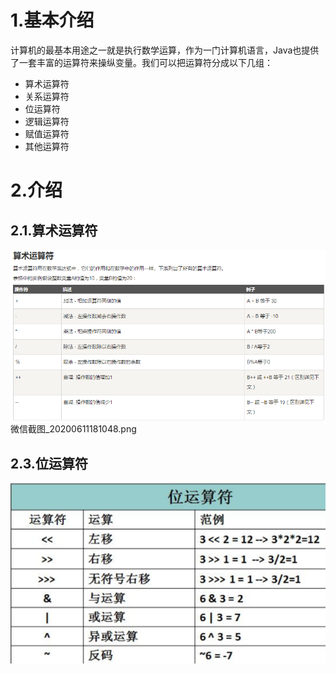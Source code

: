 # 1.基本介绍

计算机的最基本用途之一就是执行数学运算，作为一门计算机语言，Java也提供了一套丰富的运算符来操纵变量。我们可以把运算符分成以下几组：

* 算术运算符
* 关系运算符
* 位运算符
* 逻辑运算符
* 赋值运算符
* 其他运算符

# 2.介绍

## 2.1.算术运算符
![](/static/image/微信截图_20200611180934.png)
微信截图_20200611181048.png
## 2.3.位运算符

![](/static/image/cc11728b4710b912b079806fcefdfc03934522e2.png)

